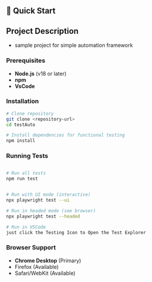 ## 🚀 Quick Start

## Project Description
- sample project for simple automation framework

### Prerequisites

- **Node.js** (v18 or later)
- **npm** 
- **VsCode** 

### Installation

```bash
# Clone repository
git clone <repository-url>
cd testAuto

# Install dependencies for functional testing
npm install


```

### Running Tests

```bash

# Run all tests
npm run test


# Run with UI mode (interactive)
npx playwright test --ui

# Run in headed mode (see browser)
npx playwright test --headed

# Run in VSCode
just click the Testing Icon to Open the Test Explorer

```

### Browser Support

- **Chrome Desktop** (Primary)
- Firefox (Available)
- Safari/WebKit (Available)
